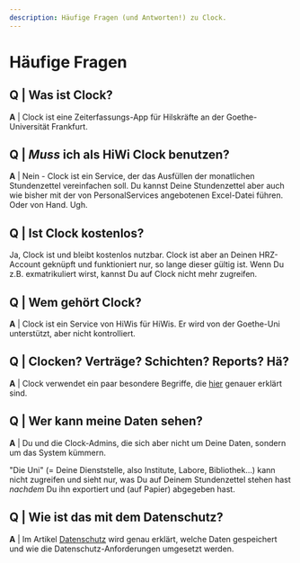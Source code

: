 ```yaml
---
description: Häufige Fragen (und Antworten!) zu Clock.
---
```


# Häufige Fragen

## Q \| Was ist Clock?

**A** \| Clock ist eine Zeiterfassungs-App für Hilskräfte an der Goethe-Universität Frankfurt.

## Q \|  _Muss_ ich als HiWi Clock benutzen?

**A** \| Nein - Clock ist ein Service, der das Ausfüllen der monatlichen Stundenzettel vereinfachen soll. Du kannst Deine Stundenzettel aber auch wie bisher mit der von PersonalServices angebotenen Excel-Datei führen. Oder von Hand. Ugh.

## Q \| Ist Clock kostenlos?

Ja, Clock ist und bleibt kostenlos nutzbar. Clock ist aber an Deinen HRZ-Account geknüpft und funktioniert nur, so lange dieser gültig ist. Wenn Du z.B. exmatrikuliert wirst, kannst Du auf Clock nicht mehr zugreifen. 

## Q \|  Wem gehört Clock?

**A** \| Clock ist ein Service von HiWis für HiWis. Er wird von der Goethe-Uni unterstützt, aber nicht kontrolliert.

## Q \|  Clocken? Verträge? Schichten? Reports? Hä?

**A** \| Clock verwendet ein paar besondere Begriffe, die [hier](terminology.md) genauer erklärt sind.

## Q \|  Wer kann meine Daten sehen?

**A** \| Du und die Clock-Admins, die sich aber nicht um Deine Daten, sondern um das System kümmern.

"Die Uni" \(= Deine Dienststelle, also Institute, Labore, Bibliothek...\) kann nicht zugreifen und sieht nur, was Du auf Deinem Stundenzettel stehen hast _nachdem_ Du ihn exportiert und \(auf Papier\) abgegeben hast.

## Q \| Wie ist das mit dem Datenschutz?

**A** \| Im Artikel [Datenschutz](privacy.md) wird genau erklärt, welche Daten gespeichert und wie die Datenschutz-Anforderungen umgesetzt werden.

